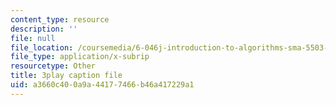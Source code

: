 ```yaml
---
content_type: resource
description: ''
file: null
file_location: /coursemedia/6-046j-introduction-to-algorithms-sma-5503-fall-2005/a3660c400a9a44177466b46a417229a1_F0VsQWWVWU4.srt
file_type: application/x-subrip
resourcetype: Other
title: 3play caption file
uid: a3660c40-0a9a-4417-7466-b46a417229a1
---
```

